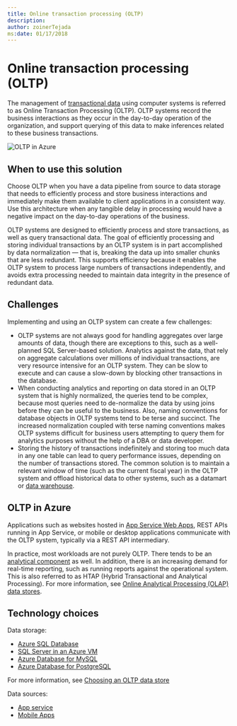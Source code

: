 ```yaml
---
title: Online transaction processing (OLTP)
description: 
author: zoinerTejada
ms:date: 01/17/2018
---
```


# Online transaction processing (OLTP)

The management of [transactional data](../concepts/transactional-data.md) using computer systems is referred to as Online Transaction Processing (OLTP). OLTP systems record the business interactions as they occur in the day-to-day operation of the organization, and support querying of this data to make inferences related to these business transactions.

![OLTP in Azure](./images/oltp-data-pipeline.png)

## When to use this solution

Choose OLTP when you have a data pipeline from source to data storage that needs to efficiently process and store business interactions and immediately make them available to client applications in a consistent way. Use this architecture when any tangible delay in processing would have a negative impact on the day-to-day operations of the business.

OLTP systems are designed to efficiently process and store transactions, as well as query transactional data. The goal of efficiently processing and storing individual transactions by an OLTP system is in part accomplished by data normalization &mdash; that is, breaking the data up into smaller chunks that are less redundant. This supports efficiency because it enables the OLTP system to process large numbers of transactions independently, and avoids extra processing needed to maintain data integrity in the presence of redundant data.

## Challenges
Implementing and using an OLTP system can create a few challenges:

- OLTP systems are not always good for handling aggregates over large amounts of data, though there are exceptions to this, such as a well-planned SQL Server-based solution. Analytics against the data, that rely on aggregate calculations over millions of individual transactions, are very resource intensive for an OLTP system. They can be slow to execute and can cause a slow-down by blocking other transactions in the database.
- When conducting analytics and reporting on data stored in an OLTP system that is highly normalized, the queries tend to be complex, because most queries need to de-normalize the data by using joins before they can be useful to the business. Also, naming conventions for database objects in OLTP systems tend to be terse and succinct. The increased normalization coupled with terse naming conventions makes OLTP systems difficult for business users attempting to query them for analytics purposes without the help of a DBA or data developer.
- Storing the history of transactions indefinitely and storing too much data in any one table can lead to query performance issues, depending on the number of transactions stored. The common solution is to maintain a relevant window of time (such as the current fiscal year) in the OLTP system and offload historical data to other systems, such as a datamart or [data warehouse](../technology-choices/data-warehouses.md).

## OLTP in Azure

Applications such as websites hosted in [App Service Web Apps](/azure/app-service/app-service-web-overview), REST APIs running in App Service, or mobile or desktop applications communicate with the OLTP system, typically via a REST API intermediary.

In practice, most workloads are not purely OLTP. There tends to be an [analytical component](../scenarios/online-analytical-processing.md) as well. In addition, there is an increasing demand for real-time reporting, such as running reports against the operational system. This is also referred to as HTAP (Hybrid Transactional and Analytical Processing). For more information, see [Online Analytical Processing (OLAP) data stores](../technology-choices/olap-data-stores.md).

## Technology choices

Data storage:

- [Azure SQL Database](/azure/sql-database/)
- [SQL Server in an Azure VM](/azure/virtual-machines/windows/sql/virtual-machines-windows-sql-server-iaas-overview?toc=%2Fazure%2Fvirtual-machines%2Fwindows%2Ftoc.json)
- [Azure Database for MySQL](/azure/mysql/)
- [Azure Database for PostgreSQL](/azure/postgresql/)

For more information, see [Choosing an OLTP data store](../technology-choices/oltp-data-stores.md)

Data sources:

- [App service](/azure/app-service/)
- [Mobile Apps](/azure/app-service-mobile/)

